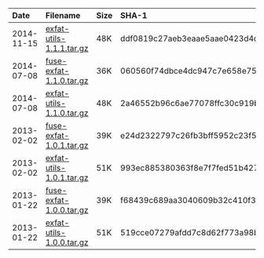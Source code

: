 | **Date** | **Filename** | **Size** | **SHA-1** |
|:---------|:-------------|:---------|:----------|
| 2014-11-15 | [exfat-utils-1.1.1.tar.gz](https://docs.google.com/uc?export=download&id=0B7CLI-REKbE3UzNtSkRvdHBpdjQ) | 48K | ddf0819c27aeb3eaae5aae0423d4dafc54d477da |
| 2014-07-08 | [fuse-exfat-1.1.0.tar.gz](https://docs.google.com/uc?export=download&id=0B7CLI-REKbE3VTdaa0EzTkhYdU0) | 36K | 060560f74dbce4dc947c7e658e75fdf339bc10ff |
| 2014-07-08 | [exfat-utils-1.1.0.tar.gz](https://docs.google.com/uc?export=download&id=0B7CLI-REKbE3bnR2WHowZXNtUVU) | 48K | 2a46552b96c6ae77078ffc30c919b63c2064f572 |
| 2013-02-02 | [fuse-exfat-1.0.1.tar.gz](https://exfat.googlecode.com/files/fuse-exfat-1.0.1.tar.gz) | 39K | e24d2322797c26fb3bff5952c23f52f3274e887f |
| 2013-02-02 | [exfat-utils-1.0.1.tar.gz](https://exfat.googlecode.com/files/exfat-utils-1.0.1.tar.gz) | 51K | 993ec885380363f8e7f7fed51b427256c95de9f7 |
| 2013-01-22 | [fuse-exfat-1.0.0.tar.gz](https://exfat.googlecode.com/files/fuse-exfat-1.0.0.tar.gz) | 39K | f68439c689aa3040609b32c410f3eba316a44b20 |
| 2013-01-22 | [exfat-utils-1.0.0.tar.gz](https://exfat.googlecode.com/files/exfat-utils-1.0.0.tar.gz) | 51K | 519cce07279afdd7c8d62f773a98bffb6c7b019f |